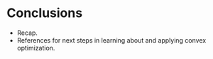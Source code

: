 # Conclusions

* Recap.
* References for next steps in learning about and applying convex optimization.
